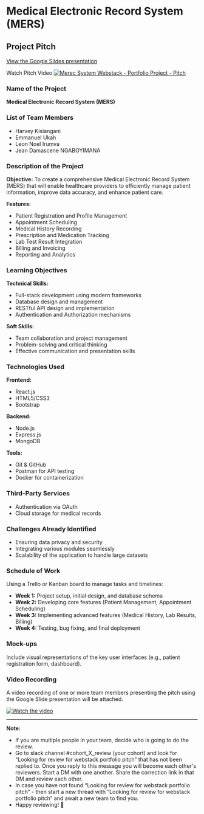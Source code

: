 # Medical Electronic Record System (MERS)

## Project Pitch

[View the Google Slides presentation](https://docs.google.com/presentation/d/1GeLxS2Vfk7s-rfQg5BZwmAa7598IFwAhgDJUZYj7aTU/edit?usp=sharing)

Watch Pitch Video [![Merec System Webstack - Portfolio Project - Pitch](https://img.youtube.com/vi/MwmCaMgZG_o/0.jpg)](https://youtu.be/MwmCaMgZG_o?si=fqDKFiTXT4xScK1e)

### Name of the Project
**Medical Electronic Record System (MERS)**

### List of Team Members
- Harvey Kisiangani
- Emmanuel Ukah
- Leon Noel Irumva
- Jean Damascene NGABOYIMANA

### Description of the Project
**Objective:** To create a comprehensive Medical Electronic Record System (MERS) that will enable healthcare providers to efficiently manage patient information, improve data accuracy, and enhance patient care.

**Features:**
- Patient Registration and Profile Management
- Appointment Scheduling
- Medical History Recording
- Prescription and Medication Tracking
- Lab Test Result Integration
- Billing and Invoicing
- Reporting and Analytics

### Learning Objectives
**Technical Skills:**
- Full-stack development using modern frameworks
- Database design and management
- RESTful API design and implementation
- Authentication and Authorization mechanisms

**Soft Skills:**
- Team collaboration and project management
- Problem-solving and critical thinking
- Effective communication and presentation skills

### Technologies Used
**Frontend:**
- React.js
- HTML5/CSS3
- Bootstrap

**Backend:**
- Node.js
- Express.js
- MongoDB

**Tools:**
- Git & GitHub
- Postman for API testing
- Docker for containerization

### Third-Party Services
- Authentication via OAuth
- Cloud storage for medical records

### Challenges Already Identified
- Ensuring data privacy and security
- Integrating various modules seamlessly
- Scalability of the application to handle large datasets

### Schedule of Work
Using a Trello or Kanban board to manage tasks and timelines:
- **Week 1:** Project setup, initial design, and database schema
- **Week 2:** Developing core features (Patient Management, Appointment Scheduling)
- **Week 3:** Implementing advanced features (Medical History, Lab Results, Billing)
- **Week 4:** Testing, bug fixing, and final deployment

### Mock-ups
Include visual representations of the key user interfaces (e.g., patient registration form, dashboard).

### Video Recording
A video recording of one or more team members presenting the pitch using the Google Slide presentation will be attached.

[![Watch the video](https://img.youtube.com/vi/MwmCaMgZG_o/0.jpg)](https://youtu.be/MwmCaMgZG_o?si=fqDKFiTXT4xScK1e)

---

**Note:**

- If you are multiple people in your team, decide who is going to do the review.
- Go to slack channel #cohort_X_review (your cohort) and look for “Looking for review for webstack portfolio pitch” that has not been replied to. Once you reply to this message you will become each other's reviewers. Start a DM with one another. Share the correction link in that DM and review each other.
- In case you have not found “Looking for review for webstack portfolio pitch” - then start a new thread with “Looking for review for webstack portfolio pitch” and await a new team to find you.
- Happy reviewing! 💪
